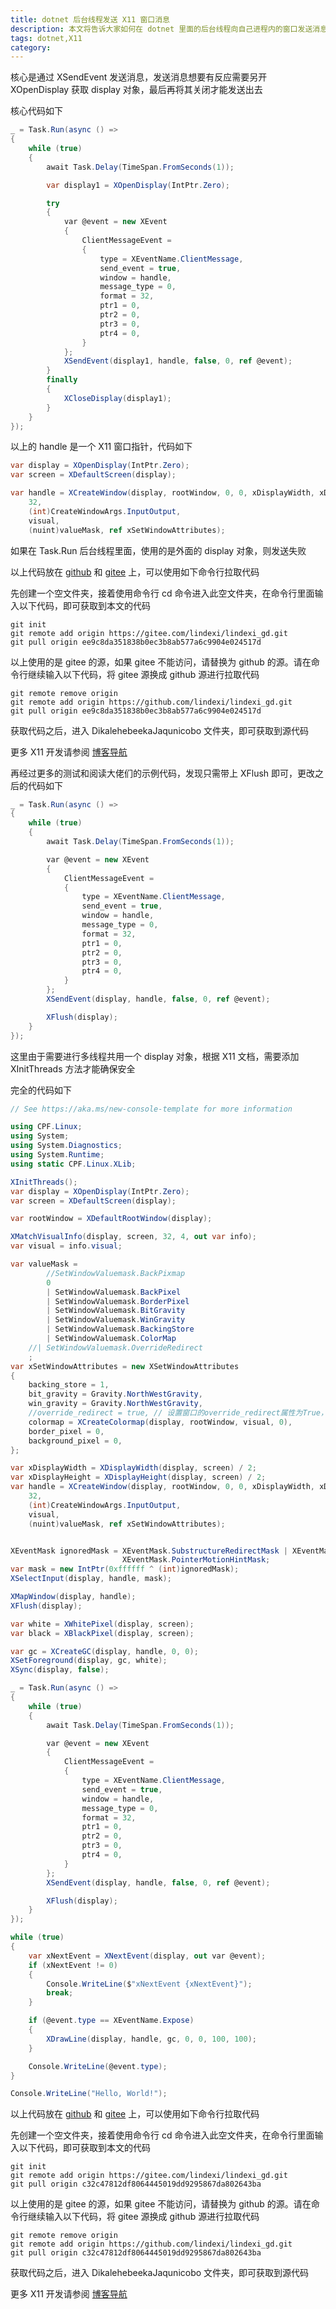 ```yaml
---
title: dotnet 后台线程发送 X11 窗口消息
description: 本文将告诉大家如何在 dotnet 里面的后台线程向自己进程内的窗口发送消息
tags: dotnet,X11
category: 
---
```


<!-- CreateTime:2024/05/15 07:25:31 -->

<!-- 发布 -->
<!-- 博客 -->

核心是通过 XSendEvent 发送消息，发送消息想要有反应需要另开 XOpenDisplay 获取 display 对象，最后再将其关闭才能发送出去

核心代码如下

```csharp
_ = Task.Run(async () =>
{
    while (true)
    {
        await Task.Delay(TimeSpan.FromSeconds(1));

        var display1 = XOpenDisplay(IntPtr.Zero);

        try
        {
            var @event = new XEvent
            {
                ClientMessageEvent =
                {
                    type = XEventName.ClientMessage,
                    send_event = true,
                    window = handle,
                    message_type = 0,
                    format = 32,
                    ptr1 = 0,
                    ptr2 = 0,
                    ptr3 = 0,
                    ptr4 = 0,
                }
            };
            XSendEvent(display1, handle, false, 0, ref @event);
        }
        finally
        {
            XCloseDisplay(display1);
        }
    }
});
```

以上的 handle 是一个 X11 窗口指针，代码如下

```csharp
var display = XOpenDisplay(IntPtr.Zero);
var screen = XDefaultScreen(display);

var handle = XCreateWindow(display, rootWindow, 0, 0, xDisplayWidth, xDisplayHeight, 5,
    32,
    (int)CreateWindowArgs.InputOutput,
    visual,
    (nuint)valueMask, ref xSetWindowAttributes);
```

如果在 Task.Run 后台线程里面，使用的是外面的 display 对象，则发送失败

以上代码放在 [github](https://github.com/lindexi/lindexi_gd/tree/ee9c8da351838b0ec3b8ab577a6c9904e024517d/DikalehebeekaJaqunicobo) 和 [gitee](https://gitee.com/lindexi/lindexi_gd/tree/ee9c8da351838b0ec3b8ab577a6c9904e024517d/DikalehebeekaJaqunicobo) 上，可以使用如下命令行拉取代码

先创建一个空文件夹，接着使用命令行 cd 命令进入此空文件夹，在命令行里面输入以下代码，即可获取到本文的代码

```
git init
git remote add origin https://gitee.com/lindexi/lindexi_gd.git
git pull origin ee9c8da351838b0ec3b8ab577a6c9904e024517d
```

以上使用的是 gitee 的源，如果 gitee 不能访问，请替换为 github 的源。请在命令行继续输入以下代码，将 gitee 源换成 github 源进行拉取代码

```
git remote remove origin
git remote add origin https://github.com/lindexi/lindexi_gd.git
git pull origin ee9c8da351838b0ec3b8ab577a6c9904e024517d
```

获取代码之后，进入 DikalehebeekaJaqunicobo 文件夹，即可获取到源代码

更多 X11 开发请参阅 [博客导航](https://blog.lindexi.com/post/%E5%8D%9A%E5%AE%A2%E5%AF%BC%E8%88%AA.html )

再经过更多的测试和阅读大佬们的示例代码，发现只需带上 XFlush 即可，更改之后的代码如下

```csharp
_ = Task.Run(async () =>
{
    while (true)
    {
        await Task.Delay(TimeSpan.FromSeconds(1));

        var @event = new XEvent
        {
            ClientMessageEvent =
            {
                type = XEventName.ClientMessage,
                send_event = true,
                window = handle,
                message_type = 0,
                format = 32,
                ptr1 = 0,
                ptr2 = 0,
                ptr3 = 0,
                ptr4 = 0,
            }
        };
        XSendEvent(display, handle, false, 0, ref @event);

        XFlush(display);
    }
});
```

这里由于需要进行多线程共用一个 display 对象，根据 X11 文档，需要添加 XInitThreads 方法才能确保安全

完全的代码如下

```csharp
// See https://aka.ms/new-console-template for more information

using CPF.Linux;
using System;
using System.Diagnostics;
using System.Runtime;
using static CPF.Linux.XLib;

XInitThreads();
var display = XOpenDisplay(IntPtr.Zero);
var screen = XDefaultScreen(display);

var rootWindow = XDefaultRootWindow(display);

XMatchVisualInfo(display, screen, 32, 4, out var info);
var visual = info.visual;

var valueMask =
        //SetWindowValuemask.BackPixmap
        0
        | SetWindowValuemask.BackPixel
        | SetWindowValuemask.BorderPixel
        | SetWindowValuemask.BitGravity
        | SetWindowValuemask.WinGravity
        | SetWindowValuemask.BackingStore
        | SetWindowValuemask.ColorMap
    //| SetWindowValuemask.OverrideRedirect
    ;
var xSetWindowAttributes = new XSetWindowAttributes
{
    backing_store = 1,
    bit_gravity = Gravity.NorthWestGravity,
    win_gravity = Gravity.NorthWestGravity,
    //override_redirect = true, // 设置窗口的override_redirect属性为True，以避免窗口管理器的干预
    colormap = XCreateColormap(display, rootWindow, visual, 0),
    border_pixel = 0,
    background_pixel = 0,
};

var xDisplayWidth = XDisplayWidth(display, screen) / 2;
var xDisplayHeight = XDisplayHeight(display, screen) / 2;
var handle = XCreateWindow(display, rootWindow, 0, 0, xDisplayWidth, xDisplayHeight, 5,
    32,
    (int)CreateWindowArgs.InputOutput,
    visual,
    (nuint)valueMask, ref xSetWindowAttributes);


XEventMask ignoredMask = XEventMask.SubstructureRedirectMask | XEventMask.ResizeRedirectMask |
                         XEventMask.PointerMotionHintMask;
var mask = new IntPtr(0xffffff ^ (int)ignoredMask);
XSelectInput(display, handle, mask);

XMapWindow(display, handle);
XFlush(display);

var white = XWhitePixel(display, screen);
var black = XBlackPixel(display, screen);

var gc = XCreateGC(display, handle, 0, 0);
XSetForeground(display, gc, white);
XSync(display, false);

_ = Task.Run(async () =>
{
    while (true)
    {
        await Task.Delay(TimeSpan.FromSeconds(1));

        var @event = new XEvent
        {
            ClientMessageEvent =
            {
                type = XEventName.ClientMessage,
                send_event = true,
                window = handle,
                message_type = 0,
                format = 32,
                ptr1 = 0,
                ptr2 = 0,
                ptr3 = 0,
                ptr4 = 0,
            }
        };
        XSendEvent(display, handle, false, 0, ref @event);

        XFlush(display);
    }
});

while (true)
{
    var xNextEvent = XNextEvent(display, out var @event);
    if (xNextEvent != 0)
    {
        Console.WriteLine($"xNextEvent {xNextEvent}");
        break;
    }

    if (@event.type == XEventName.Expose)
    {
        XDrawLine(display, handle, gc, 0, 0, 100, 100);
    }

    Console.WriteLine(@event.type);
}

Console.WriteLine("Hello, World!");
```

以上代码放在 [github](https://github.com/lindexi/lindexi_gd/tree/c32c47812df8064445019dd9295867da802643ba/DikalehebeekaJaqunicobo) 和 [gitee](https://gitee.com/lindexi/lindexi_gd/tree/c32c47812df8064445019dd9295867da802643ba/DikalehebeekaJaqunicobo) 上，可以使用如下命令行拉取代码

先创建一个空文件夹，接着使用命令行 cd 命令进入此空文件夹，在命令行里面输入以下代码，即可获取到本文的代码

```
git init
git remote add origin https://gitee.com/lindexi/lindexi_gd.git
git pull origin c32c47812df8064445019dd9295867da802643ba
```

以上使用的是 gitee 的源，如果 gitee 不能访问，请替换为 github 的源。请在命令行继续输入以下代码，将 gitee 源换成 github 源进行拉取代码

```
git remote remove origin
git remote add origin https://github.com/lindexi/lindexi_gd.git
git pull origin c32c47812df8064445019dd9295867da802643ba
```

获取代码之后，进入 DikalehebeekaJaqunicobo 文件夹，即可获取到源代码

更多 X11 开发请参阅 [博客导航](https://blog.lindexi.com/post/%E5%8D%9A%E5%AE%A2%E5%AF%BC%E8%88%AA.html )
